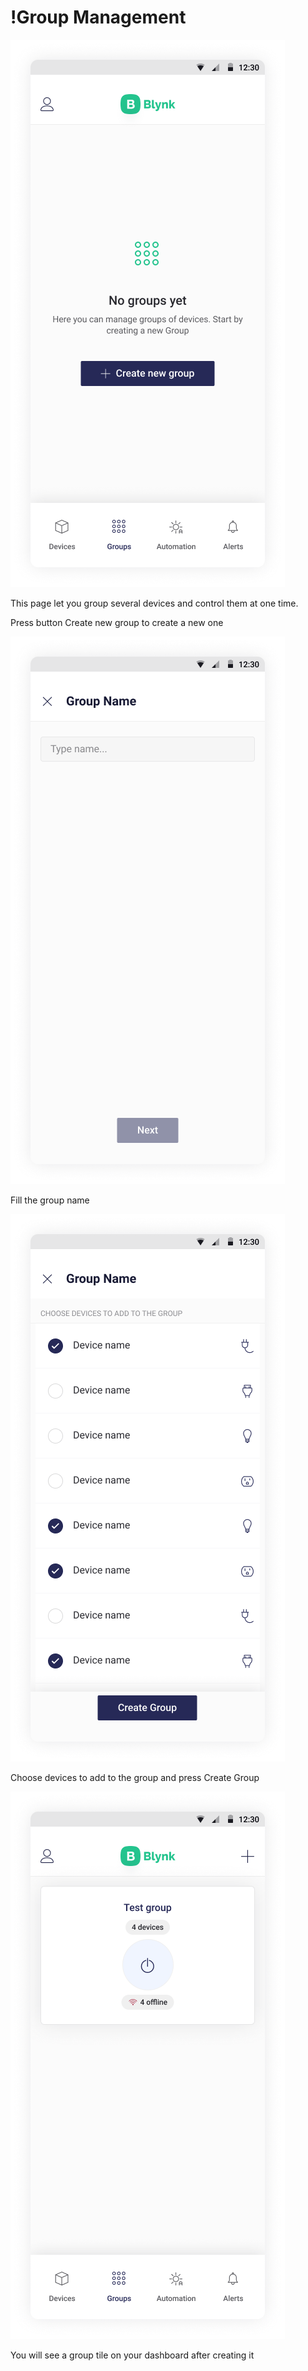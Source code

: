 # !Group Management

![](../.gitbook/assets/no_groups.png)

This page let you group several devices and control them at one time.

Press button Create new group to create a new one

![](../.gitbook/assets/group-name.png)

Fill the group name

![](../.gitbook/assets/devices_selection.png)

Choose devices to add to the group and press Create Group

![](../.gitbook/assets/groups_list.png)

You will see a group tile on your dashboard after creating it


